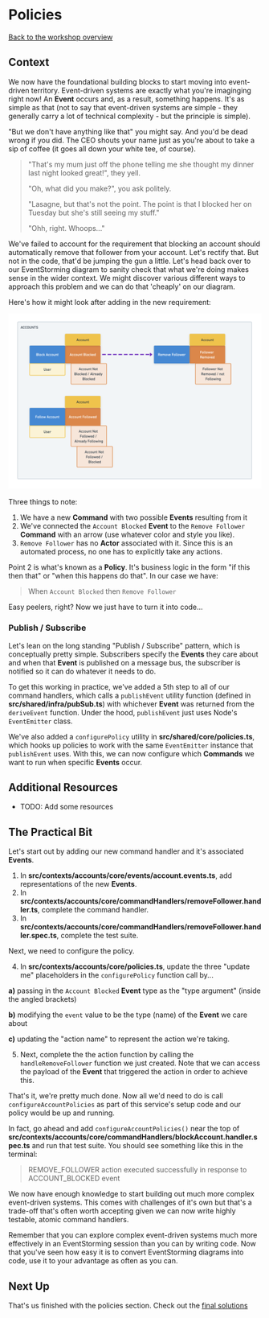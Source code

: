 # Policies

[Back to the workshop overview](https://github.com/PensionBee/ddd-workshop#workshop-overview)

## Context

We now have the foundational building blocks to start moving into event-driven territory. Event-driven systems are exactly what you're imaginging right now! An **Event** occurs and, as a result, something happens. It's as simple as that (not to say that event-driven systems are simple - they generally carry a lot of technical complexity - but the principle is simple).

"But we don't have anything like that" you might say. And you'd be dead wrong if you did. The CEO shouts your name just as you're about to take a sip of coffee (it goes all down your white tee, of course).

> "That's my mum just off the phone telling me she thought my dinner last night looked great!", they yell.
>
> "Oh, what did you make?", you ask politely.
>
> "Lasagne, but that's not the point. The point is that I blocked her on Tuesday but she's still seeing my stuff."
>
> "Ohh, right. Whoops..."

We've failed to account for the requirement that blocking an account should automatically remove that follower from your account. Let's rectify that. But not in the code, that'd be jumping the gun a little. Let's head back over to our EventStorming diagram to sanity check that what we're doing makes sense in the wider context. We might discover various different ways to approach this problem and we can do that 'cheaply' on our diagram.

Here's how it might look after adding in the new requirement:

![EventStorming Policies](./assets/eventstorming-policies.png)

Three things to note:

1. We have a new **Command** with two possible **Events** resulting from it
2. We've connected the `Account Blocked` **Event** to the `Remove Follower` **Command** with an arrow (use whatever color and style you like).
3. `Remove Follower` has no **Actor** associated with it. Since this is an automated process, no one has to explicitly take any actions.

Point 2 is what's known as a **Policy**. It's business logic in the form "if this then that" or "when this happens do that". In our case we have:

> When `Account Blocked` then `Remove Follower`

Easy peelers, right? Now we just have to turn it into code...

### Publish / Subscribe

Let's lean on the long standing "Publish / Subscribe" pattern, which is conceptually pretty simple. Subscribers specify the **Events** they care about and when that **Event** is published on a message bus, the subscriber is notified so it can do whatever it needs to do.

To get this working in practice, we've added a 5th step to all of our command handlers, which calls a `publishEvent` utility function (defined in **src/shared/infra/pubSub.ts**) with whichever **Event** was returned from the `deriveEvent` function. Under the hood, `publishEvent` just uses Node's `EventEmitter` class.

We've also added a `configurePolicy` utility in **src/shared/core/policies.ts**, which hooks up policies to work with the same `EventEmitter` instance that `publishEvent` uses. With this, we can now configure which **Commands** we want to run when specific **Events** occur.

## Additional Resources

- TODO: Add some resources

## The Practical Bit

Let's start out by adding our new command handler and it's associated **Events**.

1. In **src/contexts/accounts/core/events/account.events.ts**, add representations of the new **Events**.
2. In **src/contexts/accounts/core/commandHandlers/removeFollower.handler.ts**, complete the command handler.
3. In **src/contexts/accounts/core/commandHandlers/removeFollower.handler.spec.ts**, complete the test suite.

Next, we need to configure the policy.

4. In **src/contexts/accounts/core/policies.ts**, update the three "update me" placeholders in the `configurePolicy` function call by...

**a)** passing in the `Account Blocked` **Event** type as the "type argument" (inside the angled brackets)

**b)** modifying the `event` value to be the type (name) of the **Event** we care about

**c)** updating the "action name" to represent the action we're taking.

5. Next, complete the the action function by calling the `handleRemoveFollower` function we just created. Note that we can access the payload of the **Event** that triggered the action in order to achieve this.

That's it, we're pretty much done. Now all we'd need to do is call `configureAccountPolicies` as part of this service's setup code and our policy would be up and running.

In fact, go ahead and add `configureAccountPolicies()` near the top of **src/contexts/accounts/core/commandHandlers/blockAccount.handler.spec.ts** and run that test suite. You should see something like this in the terminal:

> REMOVE_FOLLOWER action executed successfully in response to ACCOUNT_BLOCKED event

We now have enough knowledge to start building out much more complex event-driven systems. This comes with challenges of it's own but that's a trade-off that's often worth accepting given we can now write highly testable, atomic command handlers.

Remember that you can explore complex event-driven systems much more effectively in an EventStorming session than you can by writing code. Now that you've seen how easy it is to convert EventStorming diagrams into code, use it to your advantage as often as you can.

## Next Up

That's us finished with the policies section. Check out the [final solutions](https://github.com/PensionBee/ddd-workshop/tree/final)

